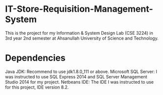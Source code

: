# IT-Store-Requisition-Management-System
 
This is the project for my Information & System Design Lab (CSE 3224) in 3rd year 2nd semester at Ahsanullah University of Science and Technology.

# Dependencies
Java JDK: Recommend to use jdk1.8.0_111 or above.
Microsoft SQL Server: I was instructed to use SQL Express 2014 and SQL Server Management Studio 2014 for my project.
Netbeans IDE: The IDE I was instructed to use for this project, IDE version 8.2.
